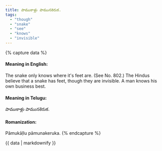 ```yaml
---
title: పాముకాళ్లు పామునకెరుక.
tags:
  - "though"
  - "snake"
  - "see"
  - "knows"
  - "invisible"
---
```


{% capture data %}
#### Meaning in English:
The snake only knows where it's feet are.
(See No. 802.)
The Hindus believe that a snake has feet, though they are invisible.
A man knows his own business best.

#### Meaning in Telugu:
పాముకాళ్లు పామునకెరుక.

#### Romanization:
Pāmukāḷlu pāmunakeruka.
{% endcapture %}

{{ data | markdownify }}

